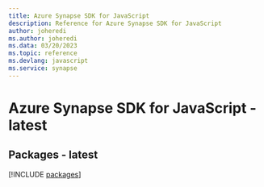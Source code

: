 ```yaml
---
title: Azure Synapse SDK for JavaScript
description: Reference for Azure Synapse SDK for JavaScript
author: joheredi
ms.author: joheredi
ms.data: 03/20/2023
ms.topic: reference
ms.devlang: javascript
ms.service: synapse
---
```

# Azure Synapse SDK for JavaScript - latest
## Packages - latest
[!INCLUDE [packages](synapse-index.md)]